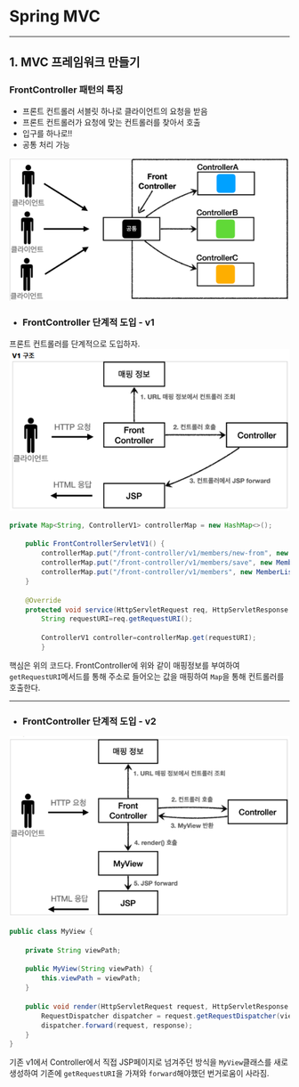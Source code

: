 # Spring MVC 

------------
## 1. MVC 프레임워크 만들기
### FrontController 패턴의 특징
+ 프론트 컨트롤러 서블릿 하나로 클라이언트의 요청을 받음
+ 프론트 컨트롤러가 요청에 맞는 컨트롤러를 찾아서 호출
+ 입구를 하나로!!
+ 공통 처리 가능

![img.png](img.png)

+ ### FrontController 단계적 도입 - v1
프론트 컨트롤러를 단계적으로 도입하자.
![img_1.png](img_1.png)

```java
private Map<String, ControllerV1> controllerMap = new HashMap<>();

    public FrontControllerServletV1() {
        controllerMap.put("/front-controller/v1/members/new-from", new MemberFormtControllerV1());
        controllerMap.put("/front-controller/v1/members/save", new MemberSaveControllerV1());
        controllerMap.put("/front-controller/v1/members", new MemberListControllerV1());
    }

    @Override
    protected void service(HttpServletRequest req, HttpServletResponse resp) throws ServletException, IOException{
        String requestURI=req.getRequestURI();

        ControllerV1 controller=controllerMap.get(requestURI);
        }
```
핵심은 위의 코드다. FrontController에 위와 같이 매핑정보를 부여하여 ```getRequestURI```메서드를 통해 주소로 들어오는 값을 매핑하여 ```Map```을 통해 컨트롤러를 호출한다.

---
+ ### FrontController 단계적 도입 - v2

![img_2.png](img_2.png)
```java
public class MyView {

    private String viewPath;

    public MyView(String viewPath) {
        this.viewPath = viewPath;
    }

    public void render(HttpServletRequest request, HttpServletResponse response) throws ServletException, IOException {
        RequestDispatcher dispatcher = request.getRequestDispatcher(viewPath);
        dispatcher.forward(request, response);
    }
}
```
기존 v1에서 Controller에서 직접 JSP페이지로 넘겨주던 방식을
```MyView```클래스를 새로 생성하여 기존에 ```getRequestURI```을 가져와 ```forward```해야했던 번거로움이 사라짐. 